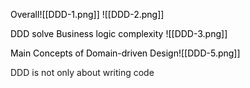 
<mark style="background: transparent;">Overall</mark><mark style="background: transparent;">![[DDD-1.png]]
![[DDD-2.png]]</mark>

<mark style="background: transparent;">DDD solve Business logic complexity</mark><mark style="background: transparent;">
![[DDD-3.png]]</mark>

<mark style="background: transparent;">Main Concepts of Domain-driven Design</mark><mark style="background: transparent;">![[DDD-5.png]]</mark>

DDD is not only about writing code
